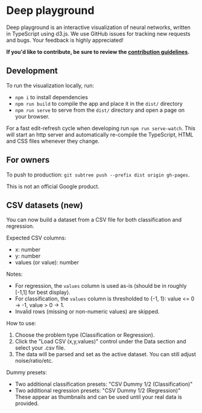 # Deep playground

Deep playground is an interactive visualization of neural networks, written in
TypeScript using d3.js. We use GitHub issues for tracking new requests and bugs.
Your feedback is highly appreciated!

**If you'd like to contribute, be sure to review the [contribution guidelines](CONTRIBUTING.md).**

## Development

To run the visualization locally, run:
- `npm i` to install dependencies
- `npm run build` to compile the app and place it in the `dist/` directory
- `npm run serve` to serve from the `dist/` directory and open a page on your browser.

For a fast edit-refresh cycle when developing run `npm run serve-watch`.
This will start an http server and automatically re-compile the TypeScript,
HTML and CSS files whenever they change.

## For owners
To push to production: `git subtree push --prefix dist origin gh-pages`.

This is not an official Google product.

## CSV datasets (new)
You can now build a dataset from a CSV file for both classification and regression.

Expected CSV columns:
- x: number
- y: number
- values (or value): number

Notes:
- For regression, the `values` column is used as-is (should be in roughly [-1,1] for best display).
- For classification, the `values` column is thresholded to {-1, 1}: value <= 0 → -1, value > 0 → 1.
- Invalid rows (missing or non-numeric values) are skipped.

How to use:
1. Choose the problem type (Classification or Regression).
2. Click the "Load CSV (x,y,values)" control under the Data section and select your .csv file.
3. The data will be parsed and set as the active dataset. You can still adjust noise/ratio/etc.

Dummy presets:
- Two additional classification presets: "CSV Dummy 1/2 (Classification)"
- Two additional regression presets: "CSV Dummy 1/2 (Regression)"
These appear as thumbnails and can be used until your real data is provided.
